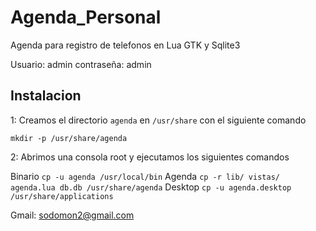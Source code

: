 # Agenda_Personal

Agenda para registro de telefonos en Lua GTK y Sqlite3

Usuario: admin
contraseña: admin

## Instalacion 

1: Creamos el directorio `agenda` en `/usr/share` con el siguiente comando

`mkdir -p /usr/share/agenda`

2: Abrimos una consola root y ejecutamos los siguientes comandos

Binario `cp -u agenda /usr/local/bin`
Agenda  `cp -r lib/ vistas/ agenda.lua db.db /usr/share/agenda`
Desktop `cp -u agenda.desktop /usr/share/applications `

Gmail: sodomon2@gmail.com
